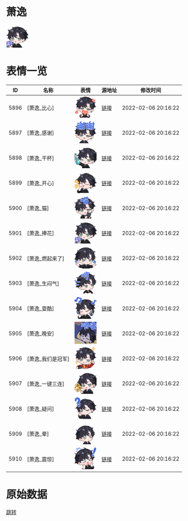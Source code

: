 # 萧逸

<img src="./cover.png" height="60" alt="cover" />

# 表情一览

|ID|名称|表情|源地址|修改时间|
|----|----|----|----|----|
|5896|[萧逸_比心]|<img src="./pic/005896_%5B萧逸_比心%5D.png" height="60" alt="比心"/>|[链接](http://i0.hdslb.com/bfs/emote/7e5d9156adf5aab941f716bfa9a1f24cda2596ed.png)|2022-02-06 20:16:22|
|5897|[萧逸_感谢]|<img src="./pic/005897_%5B萧逸_感谢%5D.png" height="60" alt="感谢"/>|[链接](http://i0.hdslb.com/bfs/emote/b7c7f010c9662462c1ccd811c98cd87d912dd91b.png)|2022-02-06 20:16:22|
|5898|[萧逸_干杯]|<img src="./pic/005898_%5B萧逸_干杯%5D.png" height="60" alt="干杯"/>|[链接](http://i0.hdslb.com/bfs/emote/88a39ef4481d7a9a4a07a116afb085bf77ed1aa5.png)|2022-02-06 20:16:22|
|5899|[萧逸_开心]|<img src="./pic/005899_%5B萧逸_开心%5D.png" height="60" alt="开心"/>|[链接](http://i0.hdslb.com/bfs/emote/1d84ddb148626c77b0fcf7b578ebd6be20aea87e.png)|2022-02-06 20:16:22|
|5900|[萧逸_猫]|<img src="./pic/005900_%5B萧逸_猫%5D.png" height="60" alt="猫"/>|[链接](http://i0.hdslb.com/bfs/emote/c7fec7fb72c41e2f078a4c8e05574493fd7f19ea.png)|2022-02-06 20:16:22|
|5901|[萧逸_捧花]|<img src="./pic/005901_%5B萧逸_捧花%5D.png" height="60" alt="捧花"/>|[链接](http://i0.hdslb.com/bfs/emote/b41395de3122737b9c3abca4993dfdcbdac782c5.png)|2022-02-06 20:16:22|
|5902|[萧逸_燃起来了]|<img src="./pic/005902_%5B萧逸_燃起来了%5D.png" height="60" alt="燃起来了"/>|[链接](http://i0.hdslb.com/bfs/emote/4e877693da00c92fc060624aac106b7d33b1ade3.png)|2022-02-06 20:16:22|
|5903|[萧逸_生闷气]|<img src="./pic/005903_%5B萧逸_生闷气%5D.png" height="60" alt="生闷气"/>|[链接](http://i0.hdslb.com/bfs/emote/d9e715de8e2b14bdb6cb678fa781c36ad35f87d4.png)|2022-02-06 20:16:22|
|5904|[萧逸_耍酷]|<img src="./pic/005904_%5B萧逸_耍酷%5D.png" height="60" alt="耍酷"/>|[链接](http://i0.hdslb.com/bfs/emote/df9b3196c125d38959ad5f37e4133c5f1a641720.png)|2022-02-06 20:16:22|
|5905|[萧逸_晚安]|<img src="./pic/005905_%5B萧逸_晚安%5D.png" height="60" alt="晚安"/>|[链接](http://i0.hdslb.com/bfs/emote/97d1f94fb7e7c5f259426a86baa70985cd7ba60b.png)|2022-02-06 20:16:22|
|5906|[萧逸_我们是冠军]|<img src="./pic/005906_%5B萧逸_我们是冠军%5D.png" height="60" alt="我们是冠军"/>|[链接](http://i0.hdslb.com/bfs/emote/f5a4dbd34fa7c163aa5e96e370f01abbbb4b2db5.png)|2022-02-06 20:16:22|
|5907|[萧逸_一键三连]|<img src="./pic/005907_%5B萧逸_一键三连%5D.png" height="60" alt="一键三连"/>|[链接](http://i0.hdslb.com/bfs/emote/d8b09cacdd751204d56b5f767bb0c4efa55daeeb.png)|2022-02-06 20:16:22|
|5908|[萧逸_疑问]|<img src="./pic/005908_%5B萧逸_疑问%5D.png" height="60" alt="疑问"/>|[链接](http://i0.hdslb.com/bfs/emote/4e4ce2f965f3d73ed41a6ea281fd5c749020e61e.png)|2022-02-06 20:16:22|
|5909|[萧逸_晕]|<img src="./pic/005909_%5B萧逸_晕%5D.png" height="60" alt="晕"/>|[链接](http://i0.hdslb.com/bfs/emote/e5dafbcbae7625ca168497bca2443c6702c6cc40.png)|2022-02-06 20:16:22|
|5910|[萧逸_震惊]|<img src="./pic/005910_%5B萧逸_震惊%5D.png" height="60" alt="震惊"/>|[链接](http://i0.hdslb.com/bfs/emote/2f87e2265ad27d69a3013aef79bb6c3dc017061b.png)|2022-02-06 20:16:22|

# 原始数据

[跳转](./raw.json)

